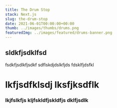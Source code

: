 ```yaml
---
title: The Drum Stop
stack: Next.js 
slug: the-drum-stop
date: 2021-06-01T00:00:00+00:00
thumb: ../images/thumbs/drums.png
featuredImg: ../images/featured/drums-banner.png
---
```


## sldkfjsdklfsd
fsdkfjsdlkfjsdkf
sdflskdjdslkfjds
fdsklfjdsfkl
# lkfjsdfklsdj lksfjksdflk 

### lkjfslkfjs kljfskldfjskldfjs dklfjsdlk